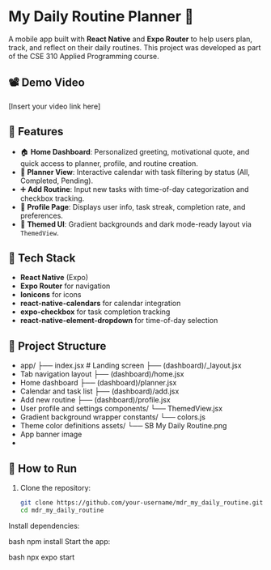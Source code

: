 # My Daily Routine Planner 📅

A mobile app built with **React Native** and **Expo Router** to help users plan, track, and reflect on their daily routines. This project was developed as part of the CSE 310 Applied Programming course.

## 📽️ Demo Video
[Insert your video link here]

## 📱 Features

- 🏠 **Home Dashboard**: Personalized greeting, motivational quote, and quick access to planner, profile, and routine creation.
- 📅 **Planner View**: Interactive calendar with task filtering by status (All, Completed, Pending).
- ➕ **Add Routine**: Input new tasks with time-of-day categorization and checkbox tracking.
- 👤 **Profile Page**: Displays user info, task streak, completion rate, and preferences.
- 🎨 **Themed UI**: Gradient backgrounds and dark mode-ready layout via `ThemedView`.

## 🧱 Tech Stack

- **React Native** (Expo)
- **Expo Router** for navigation
- **Ionicons** for icons
- **react-native-calendars** for calendar integration
- **expo-checkbox** for task completion tracking
- **react-native-element-dropdown** for time-of-day selection

## 📂 Project Structure
- app/ ├── index.jsx # Landing screen ├── (dashboard)/_layout.jsx
- Tab navigation layout ├── (dashboard)/home.jsx
- Home dashboard ├── (dashboard)/planner.jsx
- Calendar and task list ├── (dashboard)/add.jsx
- Add new routine ├── (dashboard)/profile.jsx
- User profile and settings components/ └── ThemedView.jsx
- Gradient background wrapper constants/ └── colors.js
- Theme color definitions assets/ └── SB My Daily Routine.png
- App banner image
- 
## 🧪 How to Run

1. Clone the repository:
   ```bash
   git clone https://github.com/your-username/mdr_my_daily_routine.git
   cd mdr_my_daily_routine
Install dependencies:

bash
npm install
Start the app:

bash
npx expo start



